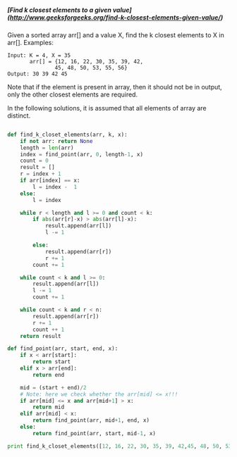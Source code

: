 ##### [Find k closest elements to a given value] (http://www.geeksforgeeks.org/find-k-closest-elements-given-value/)

Given a sorted array arr[] and a value X, find the k closest elements to X in arr[]. 
Examples:
```
Input: K = 4, X = 35
       arr[] = {12, 16, 22, 30, 35, 39, 42, 
               45, 48, 50, 53, 55, 56}
Output: 30 39 42 45
```
Note that if the element is present in array, then it should not be in output, only the other closest elements are required.

In the following solutions, it is assumed that all elements of array are distinct.

```python

def find_k_closet_elements(arr, k, x):
    if not arr: return None
    length = len(arr)
    index = find_point(arr, 0, length-1, x)
    count = 0
    result = []
    r = index + 1
    if arr[index] == x:
        l = index -  1
    else:
        l = index

    while r < length and l >= 0 and count < k:
        if abs(arr[r]-x) > abs(arr[l]-x):
            result.append(arr[l])
            l -= 1

        else:
            result.append(arr[r])
            r += 1
        count += 1

    while count < k and l >= 0:
        result.append(arr[l])
        l -= 1
        count += 1

    while count < k and r < n:
        result.append(arr[r])
        r += 1
        count ++ 1
    return result

def find_point(arr, start, end, x):
    if x < arr[start]:
        return start
    elif x > arr[end]:
        return end

    mid = (start + end)/2
    # Note: here we check whether the arr[mid] <= x!!!
    if arr[mid] <= x and arr[mid+1] > x:
        return mid
    elif arr[mid] < x:
        return find_point(arr, mid+1, end, x)
    else:
        return find_point(arr, start, mid-1, x)

print find_k_closet_elements([12, 16, 22, 30, 35, 39, 42,45, 48, 50, 53, 55, 56],4,35)


```
